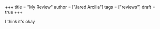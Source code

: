 +++
title = "My Review"
author = ["Jared Arcilla"]
tags = ["reviews"]
draft = true
+++

I think it's okay
